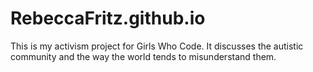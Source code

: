 # RebeccaFritz.github.io
This is my activism project for Girls Who Code. It discusses the autistic community and the way the world tends to misunderstand them.
